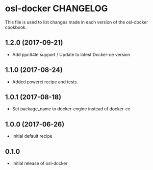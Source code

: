 osl-docker CHANGELOG
====================
This file is used to list changes made in each version of the
osl-docker cookbook.

1.2.0 (2017-09-21)
------------------
- Add ppc64le support / Update to latest Docker-ce version

1.1.0 (2017-08-24)
------------------
- Added powerci recipe and tests.

1.0.1 (2017-08-18)
------------------
- Set package_name to docker-engine instead of docker-ce

1.0.0 (2017-06-26)
------------------
- Initial default recipe

0.1.0
-----
- Initial release of osl-docker

